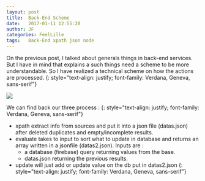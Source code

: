 ```yaml
---
layout: post
title:  Back-End Scheme
date:   2017-01-11 12:55:20
author: JF
categories: FeelLille
tags:	Back-End xpath json node
---
```


On the previous post, I talked about generals things in back-end services. But I have in mind that explains a such things need a scheme to be more understandable. So I have realized a technical scheme on how the actions are processed.
{: style="text-align: justify; font-family: Verdana, Geneva, sans-serif"}

<img src="../../../../assets/posts/BackEnd.png">



We can find back our three process :
{: style="text-align: justify; font-family: Verdana, Geneva, sans-serif"}

* xpath extract info from sources and put it into a json file (datas.json) after deleted duplicates and empty/incomplete results. 
* evaluate takes to input to sort what to update in database and returns an array written in a jsonfile (datas2.json). Inputs are :
   * a database (firebase) query returning values from the base.
   * datas.json returning the previous results.
* update will just add or update value on the db put in datas2.json
{: style="text-align: justify; font-family: Verdana, Geneva, sans-serif"}